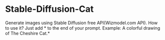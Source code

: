 # Stable-Diffusion-Cat
Generate images using Stable Diffusion free API(Wizmodel.com API). How to use it? Just add * to the end of your prompt. Example: A colorful drawing of The Cheshire Cat.*
